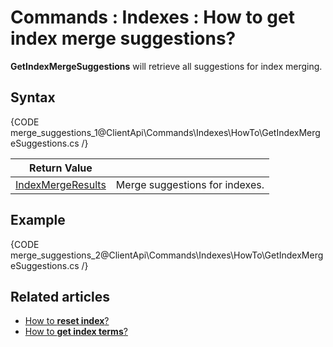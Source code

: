 # Commands : Indexes : How to get index merge suggestions?

**GetIndexMergeSuggestions** will retrieve all suggestions for index merging.

## Syntax

{CODE merge_suggestions_1@ClientApi\Commands\Indexes\HowTo\GetIndexMergeSuggestions.cs /}

| Return Value | |
| ------------- | ----- |
| [IndexMergeResults](../../../../glossary/indexes/index-merge-results) | Merge suggestions for indexes. |

## Example

{CODE merge_suggestions_2@ClientApi\Commands\Indexes\HowTo\GetIndexMergeSuggestions.cs /}

## Related articles

- [How to **reset index**?](../../../../client-api/commands/indexes/how-to/reset-index)   
- [How to **get index terms**?](../../../../client-api/commands/indexes/how-to/get-index-terms) 